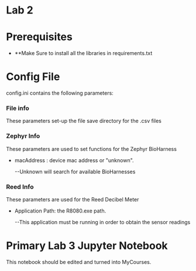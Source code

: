 # Lab 2

Prerequisites
============
- **Make Sure to install all the libraries in requirements.txt



Config File
============

config.ini contains the following parameters:

### File info
These parameters set-up the file save directory for the .csv files

### Zephyr Info
These parameters are used to set functions for the Zephyr BioHarness
- macAddress : device mac address or "unknown". 

    --Unknown will search for available BioHarnesses

### Reed Info
These parameters are used for the Reed Decibel Meter
- Application Path: the R8080.exe path. 

    --This application must be running in order to obtain the sensor readings
    
    
Primary Lab 3 Jupyter Notebook
==========

This notebook should be edited and turned into MyCourses.

